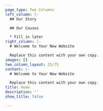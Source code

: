 ```yaml
---
page_type: Two Columns
left_column: |-
  ## Our Story

  ## Our Causes

  * Fill in later
right_column: |-
  # Welcome to Your New Website

  Replace this content with your own copy.
images: []
two_column_layout: 25/75
content: |-
  # Welcome to Your New Website

  Replace this content with your own copy.
title: Home
description: ''
show_title: false

---
```

